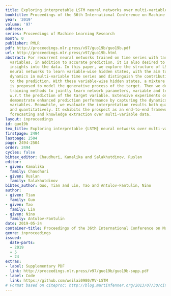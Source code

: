 ```yaml
---
title: Exploring interpretable LSTM neural networks over multi-variable data
booktitle: Proceedings of the 36th International Conference on Machine Learning
year: '2019'
volume: '97'
address: 
series: Proceedings of Machine Learning Research
month: 0
publisher: PMLR
pdf: http://proceedings.mlr.press/v97/guo19b/guo19b.pdf
url: http://proceedings.mlr.press/v97/guo19b.html
abstract: For recurrent neural networks trained on time series with target and exogenous
  variables, in addition to accurate prediction, it is also desired to provide interpretable
  insights into the data. In this paper, we explore the structure of LSTM recurrent
  neural networks to learn variable-wise hidden states, with the aim to capture different
  dynamics in multi-variable time series and distinguish the contribution of variables
  to the prediction. With these variable-wise hidden states, a mixture attention mechanism
  is proposed to model the generative process of the target. Then we develop associated
  training methods to jointly learn network parameters, variable and temporal importance
  w.r.t the prediction of the target variable. Extensive experiments on real datasets
  demonstrate enhanced prediction performance by capturing the dynamics of different
  variables. Meanwhile, we evaluate the interpretation results both qualitatively
  and quantitatively. It exhibits the prospect as an end-to-end framework for both
  forecasting and knowledge extraction over multi-variable data.
layout: inproceedings
id: guo19b
tex_title: Exploring interpretable {LSTM} neural networks over multi-variable data
firstpage: 2494
lastpage: 2504
page: 2494-2504
order: 2494
cycles: false
bibtex_editor: Chaudhuri, Kamalika and Salakhutdinov, Ruslan
editor:
- given: Kamalika
  family: Chaudhuri
- given: Ruslan
  family: Salakhutdinov
bibtex_author: Guo, Tian and Lin, Tao and Antulov-Fantulin, Nino
author:
- given: Tian
  family: Guo
- given: Tao
  family: Lin
- given: Nino
  family: Antulov-Fantulin
date: 2019-05-24
container-title: Proceedings of the 36th International Conference on Machine Learning
genre: inproceedings
issued:
  date-parts:
  - 2019
  - 5
  - 24
extras:
- label: Supplementary PDF
  link: http://proceedings.mlr.press/v97/guo19b/guo19b-supp.pdf
- label: Code
  link: https://github.com/weilai0980/MV-LSTM
# Format based on citeproc: http://blog.martinfenner.org/2013/07/30/citeproc-yaml-for-bibliographies/
---
```

